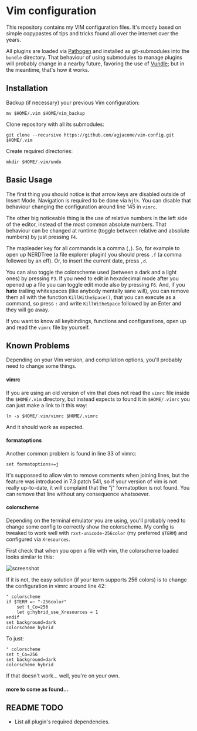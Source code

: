 Vim configuration
=================

This repository contains my VIM configuration files. It's mostly based on
simple copypastes of tips and tricks found all over the internet over the years.

All plugins are loaded via [Pathogen](https://github.com/tpope/vim-pathogen)
and installed as git-submodules into the ```bundle``` directory. That behaviour
of using submodules to manage plugins will probably change in a nearby future,
favoring the use of [Vundle](https://github.com/gmarik/vundle); but in the
meantime, that's how it works.

Installation
------------

Backup (if necessary) your previous Vim configuration:

    mv $HOME/.vim $HOME/vim_backup

Clone repository with all its submodules:

    git clone --recursive https://github.com/agjacome/vim-config.git $HOME/.vim

Create required directories:

    mkdir $HOME/.vim/undo

Basic Usage
-----------

The first thing you should notice is that arrow keys are disabled outside of
Insert Mode. Navigation is required to be done via ```hjlk```. You can disable
that behaviour changing the configuration around line 145 in ```vimrc```.

The other big noticeable thing is the use of relative numbers in the left side
of the editor, instead of the most common absolute numbers. That behaviour can
be changed at runtime (toggle between relative and absolute numbers) by just
pressing ```F4```.

The mapleader key for all commands is a comma (```,```). So, for example to
open up NERDTree (a file explorer plugin) you should press ```,f``` (a comma
followed by an eff). Or, to insert the current date, press ```,d```.

You can also toggle the colorscheme used (between a dark and a light ones) by
pressing ```F3```. If you need to edit in hexadecimal mode after you opened up
a file you can toggle edit mode also by pressing ```F6```. And, if you **hate**
trailing whitespaces (like anybody mentally sane will), you can remove them all
with the function ```KillWitheSpace()```, that you can execute as a command, so
press ```:``` and write ```KillWitheSpace``` followed by an Enter and they will
go away.

If you want to know all keybindings, functions and configurations, open up and
read the ```vimrc``` file by yourself.

Known Problems
--------------

Depending on your Vim version, and compilation options, you'll probably need to
change some things.

#### vimrc
If you are using an old version of vim that does not read the ```vimrc``` file
inside the ```$HOME/.vim``` directory, but instead expects to found it in
```$HOME/.vimrc``` you can just make a link to it this way:

    ln -s $HOME/.vim/vimrc $HOME/.vimrc

And it should work as expected.

#### formatoptions
Another common problem is found in line 33 of vimrc:

    set formatoptions+=j

It's suppossed to allow vim to remove comments when joining lines, but the
feature was introduced in 7.3 patch 541, so if your version of vim is not
really up-to-date, it will complaint that the "j" formatoption is not found.
You can remove that line without any consequence whatsoever.

#### colorscheme
Depending on the terminal emulator you are using, you'll probably need to
change some config to correctly show the colorscheme. My config is tweaked to
work well with ```rxvt-unicode-256color``` (my preferred ```$TERM```) and
configured via ```Xresources```.

First check that when you open a file with vim, the colorscheme loaded looks
similar to this:

![screenshot](http://i.imgur.com/BJYTRzT.png)

If it is not, the easy solution (if your term supports 256 colors) is to change
the configuration in vimrc around line 42:

    " colorscheme
    if $TERM =~ "-256color"
        set t_Co=256
        let g:hybrid_use_Xresources = 1
    endif
    set background=dark
    colorscheme hybrid

To just:

    " colorscheme
    set t_Co=256
    set background=dark
    colorscheme hybrid

If that doesn't work... well, you're on your own.

#### more to come as found...

README TODO
-----------
* List all plugin's required dependencies.
